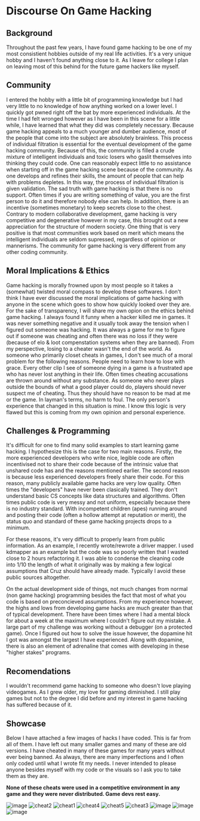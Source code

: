# Discourse On Game Hacking

## Background

Throughout the past few years, I have found game hacking to be one of my most consistient hobbies outside of my real life activities. It's a very unique hobby and I haven't found anything close to it. As I leave for college I plan on leaving most of this behind for the future game hackers like myself.

## Community

I entered the hobby with a little bit of programming knowledge but I had very little to no knowledge of how anything worked on a lower level. I quickly got pwned right off the bat by more experienced individuals. At the time I had felt wronged however as I have been in this scene for a little while, I have learned that what they did was completely necessary. Because game hacking appeals to a much younger and dumber audience, most of the people that come into the subject are absolutely brainless. This process of individual filtration is essential for the eventual development of the game hacking community. Because of this, the community is filled a crude mixture of intelligent individuals and toxic losers who gaslit themselves into thinking they could code. One can reasonably expect little to no assistance when starting off in the game hacking scene because of the community. As one develops and refines their skills, the amount of people that can help with problems depletes. In this way, the process of individual filtration is given validation. The sad truth with game hacking is that there is no support. Often times if you are writing something of value, you are the first person to do it and therefore nobody else can help. In addition, there is an incentive (sometimes monetary) to keep secrets close to the chest. Contrary to modern collaborative development, game hacking is very competitive and degenerative however in my case, this brought out a new appreciation for the structure of modern society. One thing that is very positive is that most communities work based on merit which means the intelligent individuals are seldom supressed, regardless of opinion or mannerisms. The community for game hacking is very different from any other coding community.

## Moral Implications & Ethics

Game hacking is morally frowned upon by most people so it takes a (somewhat) twisted moral compass to develop these softwares. I don't think I have ever discussed the moral implications of game hacking with anyone in the scene which goes to show how quickly looked over they are. For the sake of transparency, I will share my own opion on the ethics behind game hacking. I always found it funny when a hacker killed me in games. It was never something negative and it usually took away the tension when I figured out someone was hacking. It was always a game for me to figure out if someone was cheating and often there was no loss if they were (because of elo & loot compenstation systems when they are banned). From my perspective, losing to a cheater wasn't the end of the world. As someone who primarily closet cheats in games, I don't see much of a moral problem for the following reasons. People need to learn how to lose with grace. Every other clip I see of someone dying in a game is a frustrated ape who has never lost anything in their life. Often times cheating accusations are thrown around without any substance. As someone who never plays outside the bounds of what a good player could do, players should never suspect me of cheating. Thus they should have no reason to be mad at me or the game. In layman's terms, no harm to foul. The only person's experience that changed in this situation is mine. I know this logic is very flawed but this is coming from my own opinion and personal experience.

## Challenges & Programming

It's difficult for one to find many solid examples to start learning game hacking. I hypothesize this is the case for two main reasons. Firstly, the more experienced developers who write nice, legible code are often incentivised not to share their code because of the intrinsic value that unshared code has and the reasons mentioned earlier. The second reason is because less experienced developers freely share their code. For this reason, many publicly available game hacks are very low quality. Often times the "developers" have never been clasically trained. They don't understand basic CS concepts like data structures and algorithms. Often times public code is very messy and not uniform, especially because there is no industry standard. With incompetent children (apes) running around and posting their code (often a hollow attempt at reputation or merit), the status quo and standard of these game hacking projects drops to a minimum.

For these reasons, it's very difficult to properly learn from public information. As an example, I recently wrote/rewrote a driver mapper. I used kdmapper as an example but the code was so poorly written that I wasted close to 2 hours refactoring it. I was able to condense the cleaning code into 1/10 the length of what it originally was by making a few logical assumptions that Cruz should have already made. Typically I avoid these public sources altogether.

On the actual development side of things, not much changes from normal (non game hacking) programming besides the fact that most of what you code is based on preconcieved assumptions. From my experience however, the highs and lows from developing game hacks are much greater than that of typical development. There have been times where I had a mental block for about a week at the maximum where I couldn't figure out my mistake. A large part of my challenge was working without a debugger (on a protected game). Once I figured out how to solve the issue however, the dopamine hit I got was amongst the largest I have experienced. Along with dopamine, there is also an element of adrenaline that comes with developing in these "higher stakes" programs.

## Recomendations

I wouldn't recommend game hacking to someone who doesn't love playing videogames. As I grew older, my love for gaming diminished. I still play games but not to the degree I did before and my interest in game hacking has suffered because of it.

## Showcase

Below I have attached a few images of hacks I have coded. This is far from all of them. I have left out many smaller games and many of these are old versions. I have cheated in many of these games for many years without ever being banned. As always, there are many imperfections and I often only coded until what I wrote fit my needs. I never intended to please anyone besides myself with my code or the visuals so I ask you to take them as they are. 

**None of these cheats were used in a competitive environment in any game and they were never distributed. Game devs rest easy.**

![image](https://user-images.githubusercontent.com/88007716/231978985-d7e3e4c9-4828-489f-baee-91f68175f9c1.png)
![cheat2](https://user-images.githubusercontent.com/88007716/231962239-45f1846f-c489-4b9e-a441-58210710624e.png)
![cheat1](https://user-images.githubusercontent.com/88007716/231962240-a201e2e4-af49-4e82-9653-4d587a3dc9f5.png)
![cheat4](https://user-images.githubusercontent.com/88007716/231962241-e6b3312f-86b1-4530-91c5-9a2be89fc9ee.png)
![cheat5](https://user-images.githubusercontent.com/88007716/231962242-a72636bb-73f1-4175-b2fb-ef1ea58c2afa.png)
![cheat3](https://user-images.githubusercontent.com/88007716/231962243-77ab7685-019b-4247-a14a-de1d37dfaac4.png)
![image](https://user-images.githubusercontent.com/88007716/231962298-8b115dff-d0b9-45d9-98e7-76ac1164e21f.png)
![image](https://user-images.githubusercontent.com/88007716/231963043-dd94bba7-8220-47a7-a343-fe1fb451e063.png)
![image](https://user-images.githubusercontent.com/88007716/231963104-bb28a4d9-0796-452d-b2cf-dcf4a78f7761.png)
